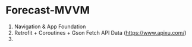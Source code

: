 # Forecast-MVVM

1. Navigation & App Foundation 
2. Retrofit + Coroutines + Gson Fetch API Data (https://www.apixu.com/)
3. 
